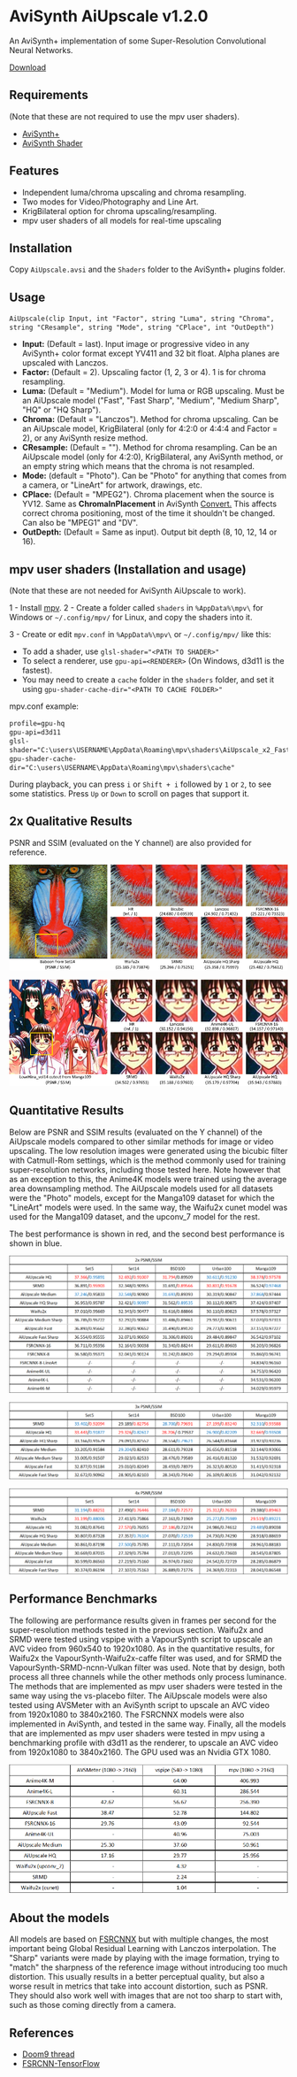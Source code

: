 # AviSynth AiUpscale v1.2.0
An AviSynth+ implementation of some Super-Resolution Convolutional Neural Networks.

[Download](https://github.com/Alexkral/AviSynthAiUpscale/releases/tag/v1.2.0 "Download")


## Requirements
(Note that these are not required to use the mpv user shaders).

- [AviSynth+](https://github.com/AviSynth/AviSynthPlus/releases "Avisinth+")
- [AviSynth Shader](https://github.com/mysteryx93/AviSynthShader/releases "AviSynth Shader")

## Features
- Independent luma/chroma upscaling and chroma resampling.
- Two modes for Video/Photography and Line Art.
- KrigBilateral option for chroma upscaling/resampling.
- mpv user shaders of all models for real-time upscaling

## Installation
Copy `AiUpscale.avsi` and the `Shaders` folder to the AviSynth+ plugins folder.
## Usage


    AiUpscale(clip Input, int "Factor", string "Luma", string "Chroma", string "CResample", string "Mode", string "CPlace", int "OutDepth")
- **Input:** (Default = last). Input image or progressive video in any AviSynth+ color format except YV411 and 32 bit float. Alpha planes are upscaled with Lanczos.
- **Factor:** (Default = 2). Upscaling factor (1, 2, 3 or 4). 1 is for chroma resampling.
- **Luma:** (Default = "Medium"). Model for luma or RGB upscaling. Must be an AiUpscale model ("Fast", "Fast Sharp", "Medium", "Medium Sharp", "HQ" or "HQ Sharp").
- **Chroma:** (Default = "Lanczos"). Method for chroma upscaling. Can be an AiUpscale model, KrigBilateral (only for 4:2:0 or 4:4:4 and Factor = 2), or any AviSynth resize method.
- **CResample:** (Default = ""). Method for chroma resampling. Can be an AiUpscale model (only for 4:2:0), KrigBilateral, any AviSynth method, or an empty string which means that the chroma is not resampled.
- **Mode:** (default = "Photo"). Can be "Photo" for anything that comes from a camera, or "LineArt" for artwork, drawings, etc.
- **CPlace:** (Default = "MPEG2"). Chroma placement when the source is YV12. Same as **ChromaInPlacement** in AviSynth [Convert.](http://avisynth.nl/index.php/Convert "Convert.") This affects correct chroma positioning, most of the time it shouldn't be changed. Can also be "MPEG1" and "DV".
- **OutDepth:** (Default = Same as input). Output bit depth (8, 10, 12, 14 or 16).

## mpv user shaders (Installation and usage)
(Note that these are not needed for AviSynth AiUpscale to work).

1 - Install [mpv](https://mpv.io/ "mpv").
2 - Create a folder called `shaders` in `%AppData%\mpv\` for Windows or `~/.config/mpv/` for Linux, and copy the shaders into it.

3 - Create or edit `mpv.conf` in `%AppData%\mpv\` or `~/.config/mpv/` like this:
- To add a shader, use `glsl-shader="<PATH TO SHADER>"`
- To select a renderer, use `gpu-api=<RENDERER>` (On Windows, d3d11 is the fastest).
- You may need to create a `cache` folder in the `shaders` folder, and set it using `gpu-shader-cache-dir="<PATH TO CACHE FOLDER>"`

mpv.conf example: 

    profile=gpu-hq
    gpu-api=d3d11
    glsl-shader="C:\users\USERNAME\AppData\Roaming\mpv\shaders\AiUpscale_x2_Fast_Photo.glsl"
    gpu-shader-cache-dir="C:\users\USERNAME\AppData\Roaming\mpv\shaders\cache"

During playback, you can press `i` or `Shift + i` followed by `1` or `2`, to see some statistics. Press `Up` or `Down` to scroll on pages that support it.
## 2x Qualitative Results
PSNR and SSIM (evaluated on the Y channel) are also provided for reference.

![](https://github.com/Alexkral/AviSynthAiUpscale/blob/master/figures/cmp_01.png)

![](https://github.com/Alexkral/AviSynthAiUpscale/blob/master/figures/cmp_02.png)

## Quantitative Results
Below are PSNR and SSIM results (evaluated on the Y channel) of the AiUpscale models compared to other similar methods for image or video upscaling. The low resolution images were generated using the bicubic filter with Catmull-Rom settings, which is the method commonly used for training super-resolution networks, including those tested here. Note however that as an exception to this, the Anime4K models were trained using the average area downsampling method. The AiUpscale models used for all datasets were the "Photo" models, except for the Manga109 dataset for which the "LineArt" models were used. In the same way, the Waifu2x cunet model was used for the Manga109 dataset, and the upconv_7 model for the rest. 

The best performance is shown in red, and the second best performance is shown in blue.

![](https://github.com/Alexkral/AviSynthAiUpscale/blob/master/figures/2x.png)

![](https://github.com/Alexkral/AviSynthAiUpscale/blob/master/figures/3x.png)

![](https://github.com/Alexkral/AviSynthAiUpscale/blob/master/figures/4x.png)

## Performance Benchmarks
The following are performance results given in frames per second for the super-resolution methods tested in the previous section. Waifu2x and SRMD were tested using vspipe with a VapourSynth script to upscale an AVC video from 960x540 to 1920x1080. As in the quantitative results, for Waifu2x the VapourSynth-Waifu2x-caffe filter was used, and for SRMD the VapourSynth-SRMD-ncnn-Vulkan filter was used. Note that by design, both process all three channels while the other methods only process luminance. The methods that are implemented as mpv user shaders were tested in the same way using the vs-placebo filter. The AiUpscale models were also tested using AVSMeter with an AviSynth script to upscale an AVC video from 1920x1080 to 3840x2160. The FSRCNNX models were also implemented in AviSynth, and tested in the same way. Finally, all the models that are implemented as mpv user shaders were tested in mpv using a benchmarking profile  with d3d11 as the renderer, to upscale an AVC video from 1920x1080 to 3840x2160. The GPU used was an Nvidia GTX 1080.

![](https://github.com/Alexkral/AviSynthAiUpscale/blob/master/figures/perf.png)

## About the models
All models are based on [FSRCNNX](https://github.com/igv/FSRCNN-TensorFlow "FSRCNNX") but with multiple changes, the most important being Global Residual Learning with Lanczos interpolation. The "Sharp" variants were made by playing with the image formation, trying to "match" the sharpness of the reference image without introducing too much distortion. This usually results in a better perceptual quality, but also a worse result in metrics that take into account distortion, such as PSNR. They should also work well with images that are not too sharp to start with, such as those coming directly from a camera.

## References
- [Doom9 thread](https://forum.doom9.org/showthread.php?t=181665 "Doom9 thread")
- [FSRCNN-TensorFlow](https://github.com/igv/FSRCNN-TensorFlow "FSRCNN-TensorFlow")

